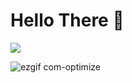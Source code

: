# Hello There 🦊
![](https://github.com/Xellyum/xellyum/blob/main/fox-jump.gif)

![ezgif com-optimize](https://github.com/Xellyum/xellyum/assets/105124397/af7d43b7-4ede-4cea-84cc-4293dfd6ad7d)
